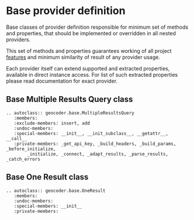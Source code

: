 # Base provider definition

Base classes of provider definition responsible for minimum set of methods and
properties, that should be implemented or overridden in all nested providers.

This set of methods and properties guarantees working of all project [features] and
minimum similarity of result of any provider usage.

Each provider itself can extend supported and extracted properties, available in
direct instance access. For list of such extracted properties please read
documentation for exact provider.

## Base Multiple Results Query class

```{eval-rst}
.. autoclass:: geocoder.base.MultipleResultsQuery
   :members:  
   :exclude-members: insert, add
   :undoc-members:
   :special-members: __init__, __init_subclass__, __getattr__, __call__
   :private-members: _get_api_key, _build_headers, _build_params, _before_initialize,
        _initialize, _connect, _adapt_results, _parse_results, _catch_errors
```

## Base One Result class

```{eval-rst}
.. autoclass:: geocoder.base.OneResult
   :members:
   :undoc-members:
   :special-members: __init__
   :private-members:
```

[features]: ../features/index.rst
